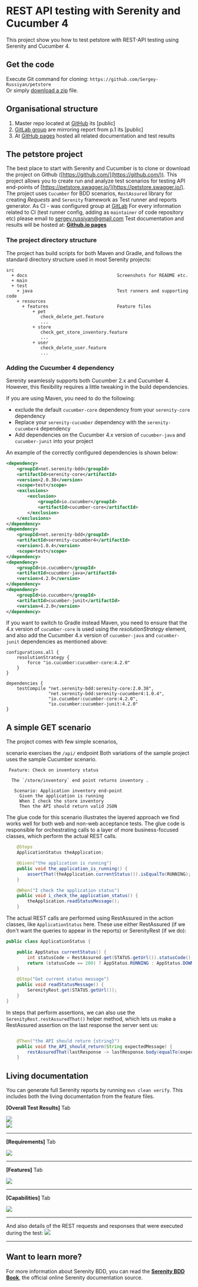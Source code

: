 # REST API testing with Serenity and Cucumber 4

This project show you how to test petstore with REST-API testing using Serenity and Cucumber 4. 

## Get the code

Execute Git command for cloning: `https://github.com/Sergey-Russiyan/petstore`  
Or simply [download a zip](https://github.com/Sergey-Russiyan/petstore) file.

## Organisational structure

1. Master repo located at [GitHub](https://github.com/Sergey-Russiyan/petstore) its [public]
2. [GitLab group](https://gitlab.com/pet-store-fans/pet-store) are mirroring report from p.1 its [public] 
3. At [GitHub pages](https://sergey-russiyan.github.io/petstore/) hosted all related documentation and test results


## The petstore project
The best place to start with Serenity and Cucumber is to clone or download the  project on Github ([https://github.com/](https://github.com/)). 
This project allows you to create run and analyze test scenarios for testing API end-points of 
[https://petstore.swagger.io/](https://petstore.swagger.io/).
The project uses `Cucumber` for BDD scenarios, `RestAssured` library 
for creating *Requests* and `Serenity` framework as Test runner and reports generator. 
As CI - was configured group at [GitLab](https://gitlab.com/petstorefans/petstore)
For every information related to CI (test runner config, adding as `maintainer` of code repository etc) please email to 
[sergey.russiyan@gmail.com](sergey.russiyan@gmail.com) 
Test documentation and results will be hosted at: **[Github.io pages](https://sergey-russiyan.github.io/petstore/)**

### The project directory structure
The project has build scripts for both Maven and Gradle, and follows the standard directory structure used in most Serenity projects:
```Gherkin
src
  + docs                                  Screenshots for README etc.
  + main     
  + test
    + java                                Test runners and supporting code
    + resources
      + features                          Feature files 
          + pet
             check_delete_pet.feature
             ...
          + store
             check_get_store_inventory.feature
             ... 
          + user
             check_delete_user.feature
             ...        
```

### Adding the Cucumber 4 dependency
Serenity seamlessly supports both Cucumber 2.x and Cucumber 4. 
However, this flexibility requires a little tweaking in the build dependencies.

If you are using Maven, you need to do the following:
- exclude the default `cucumber-core` dependency from your `serenity-core` dependency
- Replace your `serenity-cucumber` dependency with the `serenity-cucumber4` dependency
- Add dependencies on the Cucumber 4.x version of `cucumber-java` and `cucumber-junit` into your project

An example of the correctly configured dependencies is shown below:
```xml
<dependency>
    <groupId>net.serenity-bdd</groupId>
    <artifactId>serenity-core</artifactId>
    <version>2.0.38</version>
    <scope>test</scope>
    <exclusions>
        <exclusion>
            <groupId>io.cucumber</groupId>
            <artifactId>cucumber-core</artifactId>
        </exclusion>
    </exclusions>
</dependency>
<dependency>
    <groupId>net.serenity-bdd</groupId>
    <artifactId>serenity-cucumber4</artifactId>
    <version>1.0.4</version>
    <scope>test</scope>
</dependency>
<dependency>
    <groupId>io.cucumber</groupId>
    <artifactId>cucumber-java</artifactId>
    <version>4.2.0</version>
</dependency>
<dependency>
    <groupId>io.cucumber</groupId>
    <artifactId>cucumber-junit</artifactId>
    <version>4.2.0</version>
</dependency>
```

If you want to switch to Gradle instead Maven, you need to ensure that the 4.x version of `cucumber-core` is used using the _resolutionStrategy_ element, and also add the Cucumber 4.x version of `cucumber-java` and `cucumber-junit` dependencies as mentioned above:
```Gradle
configurations.all {
    resolutionStrategy {
        force "io.cucumber:cucumber-core:4.2.0"
    }
}

dependencies {
    testCompile "net.serenity-bdd:serenity-core:2.0.38",
                "net.serenity-bdd:serenity-cucumber4:1.0.4",
                "io.cucumber:cucumber-core:4.2.0",
                "io.cucumber:cucumber-junit:4.2.0"
}
```

## A simple GET scenario
The project comes with few simple scenarios, 

 scenario exercises the `/api/` endpoint
Both variations of the sample project uses the sample Cucumber scenario. 

```Gherkin
 Feature: Check on inventory status
 
  The `/store/inventory` end point returns inventory .
 
   Scenario: Application inventory end-point
     Given the application is running
     When I check the store inventory
     Then the API should return valid JSON

```

The glue code for this scenario illustrates the layered approach we find works
well for both web and non-web acceptance tests.
The glue code is responsible for orchestrating calls to a layer of 
more business-focused classes, which perform the actual REST calls.

```java
    @Steps
    ApplicationStatus theApplication;

    @Given("the application is running")
    public void the_application_is_running() {
        assertThat(theApplication.currentStatus()).isEqualTo(RUNNING);
    }

    @When("I check the application status")
    public void i_check_the_application_status() {
        theApplication.readStatusMessage();
    }
```

The actual REST calls are performed using RestAssured in the action classes,
 like `ApplicationStatus` here. 
These use either RestAssured (if we don't want the queries to appear in the reports)
 or SerenityRest (if we do):

```java
public class ApplicationStatus {

    public AppStatus currentStatus() {
        int statusCode = RestAssured.get(STATUS.getUrl()).statusCode();
        return (statusCode == 200) ? AppStatus.RUNNING : AppStatus.DOWN;
    }

    @Step("Get current status message")
    public void readStatusMessage() {
        SerenityRest.get(STATUS.getUrl());
    }
}
```

In steps that perform assertions, we can also use the `SerenityRest.restAssuredThat()` helper method, 
which lets us make a RestAssured assertion on the last response the server sent us:

```java

    @Then("the API should return {string}")
    public void the_API_should_return(String expectedMessage) {
        restAssuredThat(lastResponse -> lastResponse.body(equalTo(expectedMessage)));
    }
```

## Living documentation

You can generate full Serenity reports by running `mvn clean verify`. 
This includes both the living documentation from the feature files.  

**[Overall Test Results]** Tab  

![](src/docs/overall_test_results_1.png)  
![](src/docs/overall_test_results_2.png)  
  
***  
**[Requirements]** Tab  

![](src/docs/requirements_1.png)

***  

**[Features]** Tab  

![](src/docs/features_1.png)

***  

**[Capabilities]** Tab  

![](src/docs/capabilities_1.png)

***  
And also details of the REST requests and responses that were executed during the test:
![](src/docs/detailed_steps_api_1.png)

***

## Want to learn more?
For more information about Serenity BDD, you can read the [**Serenity BDD Book**](https://serenity-bdd.github.io/theserenitybook/latest/index.html),
 the official online Serenity documentation source.